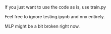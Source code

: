 If you just want to use the code as is, use train.py

Feel free to ignore testing.ipynb and nnx entirely.

MLP might be a bit broken right now.